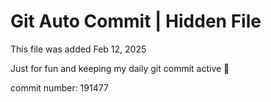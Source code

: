 # Git Auto Commit | Hidden File

This file was added Feb 12, 2025

Just for fun and keeping my daily git commit active 🤪

commit number: 191477
